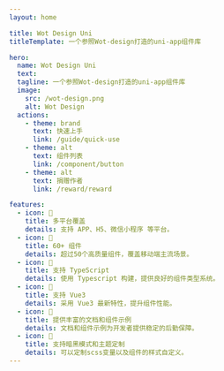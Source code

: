 ```yaml
---
layout: home

title: Wot Design Uni
titleTemplate: 一个参照Wot-design打造的uni-app组件库

hero:
  name: Wot Design Uni
  text:
  tagline: 一个参照Wot-design打造的uni-app组件库
  image:
    src: /wot-design.png
    alt: Wot Design
  actions:
    - theme: brand
      text: 快速上手
      link: /guide/quick-use
    - theme: alt
      text: 组件列表
      link: /component/button
    - theme: alt
      text: 捐赠作者
      link: /reward/reward

features:
  - icon: 🚀
    title: 多平台覆盖
    details: 支持 APP、H5、微信小程序 等平台。
  - icon: 🚀
    title: 60+ 组件
    details: 超过50个高质量组件，覆盖移动端主流场景。
  - icon: 💪
    title: 支持 TypeScript
    details: 使用 Typescript 构建，提供良好的组件类型系统。
  - icon: 💪
    title: 支持 Vue3
    details: 采用 Vue3 最新特性，提升组件性能。
  - icon: 📖
    title: 提供丰富的文档和组件示例
    details: 文档和组件示例为开发者提供稳定的后勤保障。
  - icon: 🍭
    title: 支持暗黑模式和主题定制
    details: 可以定制scss变量以及组件的样式自定义。
---
```

